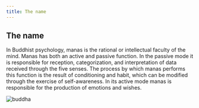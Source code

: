 ```yaml
---
title: The name
---
```

## The name
In Buddhist psychology, manas is the rational or intellectual faculty of the mind. Manas has both an active and passive function. In the passive mode it is responsible for reception, categorization, and interpretation of data received through the five senses. The process by which manas performs this function is the result of conditioning and habit, which can be modified through the exercise of self-awareness. In its active mode manas is responsible for the production of emotions and wishes.

![buddha](/images/buddha.svg)
